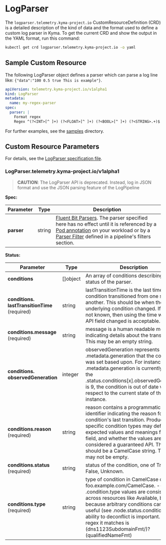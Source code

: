 # LogParser

The `logparser.telemetry.kyma-project.io` CustomResourceDefinition (CRD) is a detailed description of the kind of data and the format used to define a custom log parser in Kyma. To get the current CRD and show the output in the YAML format, run this command:

```bash
kubectl get crd logparser.telemetry.kyma-project.io -o yaml
```

## Sample Custom Resource

The following LogParser object defines a parser which can parse a log line like: `{"data":"100 0.5 true This is example"}`.

```yaml
apiVersion: telemetry.kyma-project.io/v1alpha1
kind: LogParser
metadata:
  name: my-regex-parser
spec:
  parser: |
    Format regex
    Regex ^(?<INT>[^ ]+) (?<FLOAT>[^ ]+) (?<BOOL>[^ ]+) (?<STRING>.+)$
```

For further examples, see the [samples](https://github.com/kyma-project/telemetry-manager/tree/main/config/samples) directory.

## Custom Resource Parameters

For details, see the [LogParser specification file](https://github.com/kyma-project/telemetry-manager/blob/main/apis/telemetry/v1alpha1/logparser_types.go).

<!-- The table below was generated automatically -->
<!-- Some special tags (html comments) are at the end of lines due to markdown requirements. -->
<!-- The content between "TABLE-START" and "TABLE-END" will be replaced -->

<!-- TABLE-START -->
### LogParser.telemetry.kyma-project.io/v1alpha1

>**CAUTION**: The LogParser API is deprecated. Instead, log in JSON format and use the JSON parsing feature of the LogPipeline

**Spec:**

| Parameter | Type | Description |
| ---- | ----------- | ---- |
| **parser**  | string | [Fluent Bit Parsers](https://docs.fluentbit.io/manual/pipeline/parsers). The parser specified here has no effect until it is referenced by a [Pod annotation](https://docs.fluentbit.io/manual/pipeline/filters/kubernetes#kubernetes-annotations) on your workload or by a [Parser Filter](https://docs.fluentbit.io/manual/pipeline/filters/parser) defined in a pipeline's filters section. |

**Status:**

| Parameter | Type | Description |
| ---- | ----------- | ---- |
| **conditions**  | \[\]object | An array of conditions describing the status of the parser. |
| **conditions.&#x200b;lastTransitionTime** (required) | string | lastTransitionTime is the last time the condition transitioned from one status to another. This should be when the underlying condition changed.  If that is not known, then using the time when the API field changed is acceptable. |
| **conditions.&#x200b;message** (required) | string | message is a human readable message indicating details about the transition. This may be an empty string. |
| **conditions.&#x200b;observedGeneration**  | integer | observedGeneration represents the .metadata.generation that the condition was set based upon. For instance, if .metadata.generation is currently 12, but the .status.conditions[x].observedGeneration is 9, the condition is out of date with respect to the current state of the instance. |
| **conditions.&#x200b;reason** (required) | string | reason contains a programmatic identifier indicating the reason for the condition's last transition. Producers of specific condition types may define expected values and meanings for this field, and whether the values are considered a guaranteed API. The value should be a CamelCase string. This field may not be empty. |
| **conditions.&#x200b;status** (required) | string | status of the condition, one of True, False, Unknown. |
| **conditions.&#x200b;type** (required) | string | type of condition in CamelCase or in foo.example.com/CamelCase. --- Many .condition.type values are consistent across resources like Available, but because arbitrary conditions can be useful (see .node.status.conditions), the ability to deconflict is important. The regex it matches is (dns1123SubdomainFmt/)?(qualifiedNameFmt) |

<!-- TABLE-END -->

